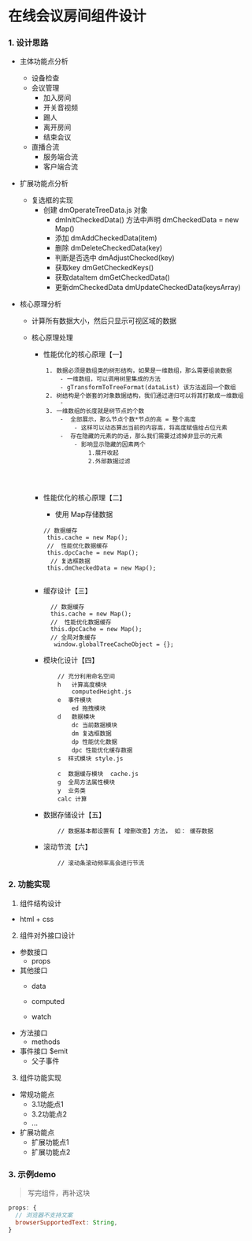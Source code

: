 # 在线会议房间组件设计
### 1. 设计思路
- 主体功能点分析
    - 设备检查
    - 会议管理
        - 加入房间
        - 开关音视频
        - 踢人
        - 离开房间
        - 结束会议
    - 直播合流
        - 服务端合流
        - 客户端合流


- 扩展功能点分析
    -  复选框的实现
        -  创建 dmOperateTreeData.js 对象
            - dmInitCheckedData() 方法中声明 dmCheckedData = new Map() 
            - 添加 dmAddCheckedData(item)
            - 删除 dmDeleteCheckedData(key)
            - 判断是否选中 dmAdjustChecked(key)
            - 获取key dmGetCheckedKeys()
            - 获取dataItem dmGetCheckedData()
            - 更新dmCheckedData  dmUpdateCheckedData(keysArray)

- 核心原理分析
    -  计算所有数据大小，然后只显示可视区域的数据
    
    -  核心原理处理
    
        - 性能优化的核心原理【一】
        
        ```
            1. 数据必须是数组类的树形结构，如果是一维数组，那么需要组装数据
                - 一维数组，可以调用树里集成的方法
                - gTransformToTreeFormat(dataList) 该方法返回一个数组
            2. 树结构是个嵌套的对象数据结构，我们通过递归可以将其打散成一维数组
                - 
            3. 一维数组的长度就是树节点的个数 
                -  全部展示，那么节点个数*节点的高 = 整个高度
                    - 这样可以动态算出当前的内容高，将高度赋值给占位元素
                -  存在隐藏的元素的的话，那么我们需要过滤掉非显示的元素
                    - 影响显示隐藏的因素两个
                        1.展开收起
                        2.外部数据过滤 
                
        
    
        ``` 
           
        - 性能优化的核心原理【二】
      
            - 使用 Map存储数据
        
            ```
            // 数据缓存 
             this.cache = new Map();
             //  性能优化数据缓存
             this.dpcCache = new Map();
              // 复选框数据
             this.dmCheckedData = new Map();
             
            ```  
        - 缓存设计【三】  
            ``` 
              // 数据缓存 
              this.cache = new Map();
              //  性能优化数据缓存
              this.dpcCache = new Map();
              // 全局对象缓存
               window.globalTreeCacheObject = {};

            ```

        - 模块化设计【四】
            ``` 
                // 充分利用命名空间
                h   计算高度模块
                	computedHeight.js
                e  事件模块
                	ed 拖拽模块
                d   数据模块
                	dc 当前数据模块
                	dm 复选框数据
                	dp 性能优化数据
                	dpc 性能优化缓存数据
                s  样式模块 style.js

                c  数据缓存模块  cache.js
                g  全局方法属性模块
                y  业务类
                calc 计算

            ```
         - 数据存储设计【五】
            ``` 
                // 数据基本都设置有【 增删改查】方法， 如： 缓存数据

            ```   
         - 滚动节流【六】
            ``` 
                // 滚动条滚动频率高会进行节流

            ```   
                    
    
### 2. 功能实现
1. 组件结构设计
  - html + css

2. 组件对外接口设计
  - 参数接口
    - props
  - 其他接口
    - data
    
    - computed
    - watch
   - 方法接口
      - methods
   - 事件接口 $emit
      - 父子事件
3. 组件功能实现
  - 常规功能点
      - 3.1功能点1
      - 3.2功能点2
      - ...
  - 扩展功能点
       - 扩展功能点1
       - 扩展功能点2

### 3. 示例demo
>  写完组件，再补这块



```js
props: {
  // 浏览器不支持文案
  browserSupportedText: String,
}
```
